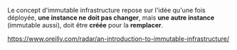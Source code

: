 
Le concept d'immutable infrastructure repose sur l'idée qu'une fois déployée, **une instance ne doit pas changer**, mais **une autre instance** (immutable aussi), doit être **créée** pour la **remplacer**.

https://www.oreilly.com/radar/an-introduction-to-immutable-infrastructure/